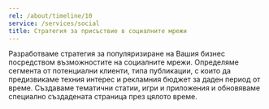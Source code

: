 ```yaml
---
rel: /about/timeline/10
service: /services/social
title: Стратегия за присъствие в социалните мрежи
---
```

Разработваме стратегия за популяризиране на Вашия бизнес посредством възможностите на социалните мрежи. Определяме сегмента от потенциални клиенти, типа публикации, с които да предизвикаме техния интерес и рекламния бюджет за даден период от време. Създаваме тематични статии, игри и приложения и обновяваме специално създадената страница през цялото време.